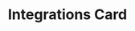 ---
title: Integrations Card
category: Application
paid: true
isActive: true
ltr: {"vue":{"vueTail":[],"vueCss":[]},"preview":"\n\nfunction App() {\n\n  const integrations = [\n    {\n        title: \"Figma\",\n        desc: \"Ut enim ad minim veniam\",\n        icon: <svg className=\"w-10 h-10\" viewBox=\"0 0 43 48\" fill=\"none\" xmlns=\"http://www.w3.org/2000/svg\">\n            <g clip-path=\"url(#clip0_690_1894)\">\n                <path d=\"M14.1693 48C18.08 48 21.254 44.4159 21.254 39.9999V31.9999H14.1693C10.2586 31.9999 7.08459 35.5839 7.08459 39.9999C7.08459 44.4159 10.2586 48 14.1693 48Z\" fill=\"#0ACF83\" />\n                <path d=\"M7.08459 23.9999C7.08459 19.5839 10.2586 15.9999 14.1693 15.9999H21.254V31.9998H14.1693C10.2586 32 7.08459 28.4159 7.08459 23.9999Z\" fill=\"#A259FF\" />\n                <path d=\"M7.08459 8.00006C7.08459 3.58406 10.2586 0 14.1693 0H21.254V15.9999H14.1693C10.2586 15.9999 7.08459 12.4161 7.08459 8.00006Z\" fill=\"#F24E1E\" />\n                <path d=\"M21.2535 0H28.3382C32.2489 0 35.4229 3.58406 35.4229 8.00006C35.4229 12.4161 32.2489 15.9999 28.3382 15.9999H21.2535V0Z\" fill=\"#FF7262\" />\n                <path d=\"M35.4229 23.9999C35.4229 28.4159 32.2489 32 28.3382 32C24.4275 32 21.2535 28.4159 21.2535 23.9999C21.2535 19.5839 24.4275 15.9999 28.3382 15.9999C32.2489 15.9999 35.4229 19.5839 35.4229 23.9999Z\" fill=\"#1ABCFE\" />\n            </g>\n            <defs>\n                <clipPath id=\"clip0_690_1894\">\n                    <rect width=\"42.5075\" height=\"48\" fill=\"white\" />\n                </clipPath>\n            </defs>\n        </svg>\n\n    }, {\n        title: \"Github\",\n        desc: \"Ut enim ad minim veniam\",\n        icon: <svg className=\"w-10 h-10\" viewBox=\"0 0 48 48\" fill=\"none\" xmlns=\"http://www.w3.org/2000/svg\">\n            <g clip-path=\"url(#clip0_694_1831)\">\n                <path fill-rule=\"evenodd\" clip-rule=\"evenodd\" d=\"M24.0005 1C18.303 1.00296 12.7923 3.02092 8.45374 6.69305C4.11521 10.3652 1.23181 15.452 0.319089 21.044C-0.593628 26.636 0.523853 32.3684 3.47174 37.2164C6.41963 42.0643 11.0057 45.7115 16.4099 47.5059C17.6021 47.7272 18.0512 46.9883 18.0512 46.36C18.0512 45.7317 18.0273 43.91 18.0194 41.9184C11.3428 43.3608 9.93197 39.101 9.93197 39.101C8.84305 36.3349 7.26927 35.6078 7.26927 35.6078C5.09143 34.1299 7.43223 34.1576 7.43223 34.1576C9.84455 34.3275 11.1123 36.6194 11.1123 36.6194C13.2504 40.2667 16.7278 39.2116 18.0949 38.5952C18.3095 37.0501 18.9335 35.999 19.621 35.4023C14.2877 34.8017 8.68408 32.7548 8.68408 23.6108C8.65102 21.2394 9.53605 18.9461 11.156 17.2054C10.9096 16.6047 10.087 14.1785 11.3905 10.8829C11.3905 10.8829 13.4054 10.2427 17.9916 13.3289C21.9253 12.2592 26.0757 12.2592 30.0095 13.3289C34.5917 10.2427 36.6026 10.8829 36.6026 10.8829C37.9101 14.1706 37.0875 16.5968 36.8411 17.2054C38.4662 18.9464 39.353 21.2437 39.317 23.6187C39.317 32.7824 33.7015 34.8017 28.3602 35.3905C29.2186 36.1334 29.9856 37.5836 29.9856 39.8122C29.9856 43.0051 29.9578 45.5736 29.9578 46.36C29.9578 46.9962 30.391 47.7391 31.6071 47.5059C37.0119 45.7113 41.5984 42.0634 44.5462 37.2147C47.4941 32.3659 48.611 26.6326 47.6972 21.0401C46.7835 15.4476 43.8986 10.3607 39.5587 6.68921C35.2187 3.01771 29.7067 1.00108 24.0085 1H24.0005Z\" fill=\"#191717\" />\n                <path d=\"M9.08887 35.264C9.03721 35.3826 8.84645 35.4181 8.69146 35.3351C8.53646 35.2522 8.42122 35.098 8.47686 34.9755C8.5325 34.853 8.71928 34.8214 8.87428 34.9044C9.02927 34.9874 9.14848 35.1455 9.08887 35.264Z\" fill=\"#191717\" />\n                <path d=\"M10.0626 36.3428C9.98028 36.384 9.88612 36.3955 9.79622 36.3753C9.70632 36.3551 9.62629 36.3045 9.56979 36.2321C9.41479 36.0662 9.38298 35.837 9.50221 35.7342C9.62143 35.6315 9.83606 35.6789 9.99105 35.8449C10.146 36.0108 10.1818 36.24 10.0626 36.3428Z\" fill=\"#191717\" />\n                <path d=\"M11.0085 37.7139C10.8614 37.8167 10.6111 37.7139 10.472 37.5085C10.4335 37.4716 10.4029 37.4274 10.382 37.3785C10.3611 37.3296 10.3503 37.2771 10.3503 37.2239C10.3503 37.1708 10.3611 37.1183 10.382 37.0694C10.4029 37.0205 10.4335 36.9763 10.472 36.9394C10.619 36.8406 10.8694 36.9394 11.0085 37.141C11.1476 37.3425 11.1516 37.6112 11.0085 37.7139Z\" fill=\"#191717\" />\n                <path d=\"M12.2921 39.0417C12.161 39.1879 11.8947 39.1484 11.6761 38.9509C11.4575 38.7533 11.4059 38.4846 11.537 38.3423C11.6682 38.2001 11.9344 38.2396 12.161 38.4332C12.3875 38.6268 12.4312 38.8995 12.2921 39.0417Z\" fill=\"#191717\" />\n                <path d=\"M14.0923 39.8162C14.0327 40.0019 13.7625 40.0849 13.4922 40.0058C13.222 39.9268 13.0432 39.7055 13.0948 39.5158C13.1465 39.3262 13.4207 39.2392 13.6949 39.3262C13.9691 39.4131 14.144 39.6225 14.0923 39.8162Z\" fill=\"#191717\" />\n                <path d=\"M16.0557 39.9506C16.0557 40.1442 15.8331 40.3102 15.547 40.3141C15.2608 40.3181 15.0264 40.16 15.0264 39.9664C15.0264 39.7728 15.2489 39.6068 15.535 39.6029C15.8212 39.5989 16.0557 39.753 16.0557 39.9506Z\" fill=\"#191717\" />\n                <path d=\"M17.8838 39.6463C17.9196 39.84 17.7208 40.0415 17.4347 40.0889C17.1486 40.1363 16.8982 40.0217 16.8624 39.8321C16.8267 39.6424 17.0333 39.4369 17.3115 39.3855C17.5897 39.3342 17.848 39.4527 17.8838 39.6463Z\" fill=\"#191717\" />\n            </g>\n            <defs>\n                <clipPath id=\"clip0_694_1831\">\n                    <rect width=\"48\" height=\"48\" fill=\"white\" />\n                </clipPath>\n            </defs>\n        </svg>\n\n    }, {\n        title: \"Discord\",\n        desc: \"Ut enim ad minim veniam\",\n        icon: <svg className=\"w-10 h-10\" viewBox=\"0 0 48 48\" fill=\"none\" xmlns=\"http://www.w3.org/2000/svg\">\n            <g clip-path=\"url(#clip0_694_1840)\">\n                <path d=\"M40.634 8.31115C37.5747 6.90738 34.294 5.87315 30.8638 5.28081C30.8013 5.26937 30.7389 5.29794 30.7067 5.35508C30.2848 6.10551 29.8175 7.08451 29.4902 7.854C25.8008 7.30166 22.1304 7.30166 18.5166 7.854C18.1893 7.06741 17.705 6.10551 17.2811 5.35508C17.249 5.29985 17.1866 5.27128 17.1241 5.28081C13.6958 5.87126 10.4151 6.90549 7.35387 8.31115C7.32737 8.32257 7.30465 8.34164 7.28958 8.36638C1.06678 17.6631 -0.6379 26.7313 0.19836 35.6871C0.202144 35.7309 0.22674 35.7728 0.260796 35.7995C4.36642 38.8145 8.34341 40.645 12.2466 41.8582C12.309 41.8773 12.3752 41.8544 12.415 41.803C13.3383 40.5421 14.1613 39.2127 14.867 37.8146C14.9086 37.7327 14.8688 37.6356 14.7837 37.6032C13.4783 37.108 12.2352 36.5042 11.0395 35.8185C10.9449 35.7633 10.9373 35.628 11.0243 35.5632C11.2759 35.3747 11.5276 35.1785 11.7679 34.9804C11.8114 34.9443 11.872 34.9366 11.9231 34.9595C19.7786 38.546 28.2831 38.546 36.0459 34.9595C36.097 34.9347 36.1576 34.9424 36.203 34.9785C36.4433 35.1766 36.6949 35.3747 36.9484 35.5632C37.0354 35.628 37.0298 35.7633 36.9352 35.8185C35.7394 36.5175 34.4964 37.108 33.189 37.6013C33.1039 37.6337 33.0661 37.7327 33.1077 37.8146C33.8285 39.2107 34.6515 40.5402 35.5578 41.8011C35.5957 41.8544 35.6637 41.8773 35.7262 41.8582C39.6483 40.645 43.6252 38.8145 47.7309 35.7995C47.7668 35.7728 47.7895 35.7328 47.7933 35.689C48.7942 25.3351 46.117 16.3413 40.6964 8.36827C40.6832 8.34164 40.6605 8.32257 40.634 8.31115ZM16.04 30.234C13.675 30.234 11.7263 28.0627 11.7263 25.3961C11.7263 22.7295 13.6372 20.5582 16.04 20.5582C18.4617 20.5582 20.3916 22.7486 20.3538 25.3961C20.3538 28.0627 18.4428 30.234 16.04 30.234ZM31.9895 30.234C29.6245 30.234 27.6758 28.0627 27.6758 25.3961C27.6758 22.7295 29.5867 20.5582 31.9895 20.5582C34.4113 20.5582 36.3411 22.7486 36.3033 25.3961C36.3033 28.0627 34.4113 30.234 31.9895 30.234Z\" fill=\"#5865F2\" />\n            </g>\n            <defs>\n                <clipPath id=\"clip0_694_1840\">\n                    <rect width=\"48\" height=\"48\" fill=\"white\" />\n                </clipPath>\n            </defs>\n        </svg>\n\n    },\n]\n  \n  return (\n    <section className=\"py-16\">\n        <div className=\"max-w-screen-xl mx-auto px-4 md:px-8\">\n            <div className=\"max-w-md\">\n                <h1 className=\"text-gray-800 text-xl font-extrabold sm:text-2xl\">Integrations</h1>\n                <p className=\"text-gray-600 mt-2\">Extend and automate your workflow by using integrations for your favorite tools.</p>\n            </div>\n            <ul className=\"mt-16 grid gap-8 sm:grid-cols-2 lg:grid-cols-3\">\n                {\n                    integrations.map((item, idx) => (\n                        <li className=\"border rounded-lg\">\n                            <div className=\"flex items-start justify-between p-4\">\n                                <div className=\"space-y-2\">\n                                    {item.icon}\n                                    <h4 className=\"text-gray-800 font-semibold\">{item.title}</h4>\n                                    <p className=\"text-gray-600 text-sm\">{item.desc}</p>\n                                </div>\n                                <button className=\"text-gray-700 text-sm border rounded-lg px-3 py-2 duration-150 hover:bg-gray-100\">Connect</button>\n                            </div>\n                            <div className=\"py-5 px-4 border-t text-right\">\n                                <a href=\"javascript:void(0)\" className=\"text-indigo-600 hover:text-indigo-500 text-sm font-medium\">\n                                    View integration\n                                </a>\n                            </div>\n                        </li>\n                    ))\n                }\n            </ul>\n        </div>\n    </section>\n)\n} \n","react":{"jsxTail":[{"label":"App.jsx","code":"const integrations = [\n    {\n        title: \"Figma\",\n        desc: \"Ut enim ad minim veniam\",\n        icon: <svg className=\"w-10 h-10\" viewBox=\"0 0 43 48\" fill=\"none\" xmlns=\"http://www.w3.org/2000/svg\">\n            <g clip-path=\"url(#clip0_690_1894)\">\n                <path d=\"M14.1693 48C18.08 48 21.254 44.4159 21.254 39.9999V31.9999H14.1693C10.2586 31.9999 7.08459 35.5839 7.08459 39.9999C7.08459 44.4159 10.2586 48 14.1693 48Z\" fill=\"#0ACF83\" />\n                <path d=\"M7.08459 23.9999C7.08459 19.5839 10.2586 15.9999 14.1693 15.9999H21.254V31.9998H14.1693C10.2586 32 7.08459 28.4159 7.08459 23.9999Z\" fill=\"#A259FF\" />\n                <path d=\"M7.08459 8.00006C7.08459 3.58406 10.2586 0 14.1693 0H21.254V15.9999H14.1693C10.2586 15.9999 7.08459 12.4161 7.08459 8.00006Z\" fill=\"#F24E1E\" />\n                <path d=\"M21.2535 0H28.3382C32.2489 0 35.4229 3.58406 35.4229 8.00006C35.4229 12.4161 32.2489 15.9999 28.3382 15.9999H21.2535V0Z\" fill=\"#FF7262\" />\n                <path d=\"M35.4229 23.9999C35.4229 28.4159 32.2489 32 28.3382 32C24.4275 32 21.2535 28.4159 21.2535 23.9999C21.2535 19.5839 24.4275 15.9999 28.3382 15.9999C32.2489 15.9999 35.4229 19.5839 35.4229 23.9999Z\" fill=\"#1ABCFE\" />\n            </g>\n            <defs>\n                <clipPath id=\"clip0_690_1894\">\n                    <rect width=\"42.5075\" height=\"48\" fill=\"white\" />\n                </clipPath>\n            </defs>\n        </svg>\n\n    }, {\n        title: \"Github\",\n        desc: \"Ut enim ad minim veniam\",\n        icon: <svg className=\"w-10 h-10\" viewBox=\"0 0 48 48\" fill=\"none\" xmlns=\"http://www.w3.org/2000/svg\">\n            <g clip-path=\"url(#clip0_694_1831)\">\n                <path fill-rule=\"evenodd\" clip-rule=\"evenodd\" d=\"M24.0005 1C18.303 1.00296 12.7923 3.02092 8.45374 6.69305C4.11521 10.3652 1.23181 15.452 0.319089 21.044C-0.593628 26.636 0.523853 32.3684 3.47174 37.2164C6.41963 42.0643 11.0057 45.7115 16.4099 47.5059C17.6021 47.7272 18.0512 46.9883 18.0512 46.36C18.0512 45.7317 18.0273 43.91 18.0194 41.9184C11.3428 43.3608 9.93197 39.101 9.93197 39.101C8.84305 36.3349 7.26927 35.6078 7.26927 35.6078C5.09143 34.1299 7.43223 34.1576 7.43223 34.1576C9.84455 34.3275 11.1123 36.6194 11.1123 36.6194C13.2504 40.2667 16.7278 39.2116 18.0949 38.5952C18.3095 37.0501 18.9335 35.999 19.621 35.4023C14.2877 34.8017 8.68408 32.7548 8.68408 23.6108C8.65102 21.2394 9.53605 18.9461 11.156 17.2054C10.9096 16.6047 10.087 14.1785 11.3905 10.8829C11.3905 10.8829 13.4054 10.2427 17.9916 13.3289C21.9253 12.2592 26.0757 12.2592 30.0095 13.3289C34.5917 10.2427 36.6026 10.8829 36.6026 10.8829C37.9101 14.1706 37.0875 16.5968 36.8411 17.2054C38.4662 18.9464 39.353 21.2437 39.317 23.6187C39.317 32.7824 33.7015 34.8017 28.3602 35.3905C29.2186 36.1334 29.9856 37.5836 29.9856 39.8122C29.9856 43.0051 29.9578 45.5736 29.9578 46.36C29.9578 46.9962 30.391 47.7391 31.6071 47.5059C37.0119 45.7113 41.5984 42.0634 44.5462 37.2147C47.4941 32.3659 48.611 26.6326 47.6972 21.0401C46.7835 15.4476 43.8986 10.3607 39.5587 6.68921C35.2187 3.01771 29.7067 1.00108 24.0085 1H24.0005Z\" fill=\"#191717\" />\n                <path d=\"M9.08887 35.264C9.03721 35.3826 8.84645 35.4181 8.69146 35.3351C8.53646 35.2522 8.42122 35.098 8.47686 34.9755C8.5325 34.853 8.71928 34.8214 8.87428 34.9044C9.02927 34.9874 9.14848 35.1455 9.08887 35.264Z\" fill=\"#191717\" />\n                <path d=\"M10.0626 36.3428C9.98028 36.384 9.88612 36.3955 9.79622 36.3753C9.70632 36.3551 9.62629 36.3045 9.56979 36.2321C9.41479 36.0662 9.38298 35.837 9.50221 35.7342C9.62143 35.6315 9.83606 35.6789 9.99105 35.8449C10.146 36.0108 10.1818 36.24 10.0626 36.3428Z\" fill=\"#191717\" />\n                <path d=\"M11.0085 37.7139C10.8614 37.8167 10.6111 37.7139 10.472 37.5085C10.4335 37.4716 10.4029 37.4274 10.382 37.3785C10.3611 37.3296 10.3503 37.2771 10.3503 37.2239C10.3503 37.1708 10.3611 37.1183 10.382 37.0694C10.4029 37.0205 10.4335 36.9763 10.472 36.9394C10.619 36.8406 10.8694 36.9394 11.0085 37.141C11.1476 37.3425 11.1516 37.6112 11.0085 37.7139Z\" fill=\"#191717\" />\n                <path d=\"M12.2921 39.0417C12.161 39.1879 11.8947 39.1484 11.6761 38.9509C11.4575 38.7533 11.4059 38.4846 11.537 38.3423C11.6682 38.2001 11.9344 38.2396 12.161 38.4332C12.3875 38.6268 12.4312 38.8995 12.2921 39.0417Z\" fill=\"#191717\" />\n                <path d=\"M14.0923 39.8162C14.0327 40.0019 13.7625 40.0849 13.4922 40.0058C13.222 39.9268 13.0432 39.7055 13.0948 39.5158C13.1465 39.3262 13.4207 39.2392 13.6949 39.3262C13.9691 39.4131 14.144 39.6225 14.0923 39.8162Z\" fill=\"#191717\" />\n                <path d=\"M16.0557 39.9506C16.0557 40.1442 15.8331 40.3102 15.547 40.3141C15.2608 40.3181 15.0264 40.16 15.0264 39.9664C15.0264 39.7728 15.2489 39.6068 15.535 39.6029C15.8212 39.5989 16.0557 39.753 16.0557 39.9506Z\" fill=\"#191717\" />\n                <path d=\"M17.8838 39.6463C17.9196 39.84 17.7208 40.0415 17.4347 40.0889C17.1486 40.1363 16.8982 40.0217 16.8624 39.8321C16.8267 39.6424 17.0333 39.4369 17.3115 39.3855C17.5897 39.3342 17.848 39.4527 17.8838 39.6463Z\" fill=\"#191717\" />\n            </g>\n            <defs>\n                <clipPath id=\"clip0_694_1831\">\n                    <rect width=\"48\" height=\"48\" fill=\"white\" />\n                </clipPath>\n            </defs>\n        </svg>\n\n    }, {\n        title: \"Discord\",\n        desc: \"Ut enim ad minim veniam\",\n        icon: <svg className=\"w-10 h-10\" viewBox=\"0 0 48 48\" fill=\"none\" xmlns=\"http://www.w3.org/2000/svg\">\n            <g clip-path=\"url(#clip0_694_1840)\">\n                <path d=\"M40.634 8.31115C37.5747 6.90738 34.294 5.87315 30.8638 5.28081C30.8013 5.26937 30.7389 5.29794 30.7067 5.35508C30.2848 6.10551 29.8175 7.08451 29.4902 7.854C25.8008 7.30166 22.1304 7.30166 18.5166 7.854C18.1893 7.06741 17.705 6.10551 17.2811 5.35508C17.249 5.29985 17.1866 5.27128 17.1241 5.28081C13.6958 5.87126 10.4151 6.90549 7.35387 8.31115C7.32737 8.32257 7.30465 8.34164 7.28958 8.36638C1.06678 17.6631 -0.6379 26.7313 0.19836 35.6871C0.202144 35.7309 0.22674 35.7728 0.260796 35.7995C4.36642 38.8145 8.34341 40.645 12.2466 41.8582C12.309 41.8773 12.3752 41.8544 12.415 41.803C13.3383 40.5421 14.1613 39.2127 14.867 37.8146C14.9086 37.7327 14.8688 37.6356 14.7837 37.6032C13.4783 37.108 12.2352 36.5042 11.0395 35.8185C10.9449 35.7633 10.9373 35.628 11.0243 35.5632C11.2759 35.3747 11.5276 35.1785 11.7679 34.9804C11.8114 34.9443 11.872 34.9366 11.9231 34.9595C19.7786 38.546 28.2831 38.546 36.0459 34.9595C36.097 34.9347 36.1576 34.9424 36.203 34.9785C36.4433 35.1766 36.6949 35.3747 36.9484 35.5632C37.0354 35.628 37.0298 35.7633 36.9352 35.8185C35.7394 36.5175 34.4964 37.108 33.189 37.6013C33.1039 37.6337 33.0661 37.7327 33.1077 37.8146C33.8285 39.2107 34.6515 40.5402 35.5578 41.8011C35.5957 41.8544 35.6637 41.8773 35.7262 41.8582C39.6483 40.645 43.6252 38.8145 47.7309 35.7995C47.7668 35.7728 47.7895 35.7328 47.7933 35.689C48.7942 25.3351 46.117 16.3413 40.6964 8.36827C40.6832 8.34164 40.6605 8.32257 40.634 8.31115ZM16.04 30.234C13.675 30.234 11.7263 28.0627 11.7263 25.3961C11.7263 22.7295 13.6372 20.5582 16.04 20.5582C18.4617 20.5582 20.3916 22.7486 20.3538 25.3961C20.3538 28.0627 18.4428 30.234 16.04 30.234ZM31.9895 30.234C29.6245 30.234 27.6758 28.0627 27.6758 25.3961C27.6758 22.7295 29.5867 20.5582 31.9895 20.5582C34.4113 20.5582 36.3411 22.7486 36.3033 25.3961C36.3033 28.0627 34.4113 30.234 31.9895 30.234Z\" fill=\"#5865F2\" />\n            </g>\n            <defs>\n                <clipPath id=\"clip0_694_1840\">\n                    <rect width=\"48\" height=\"48\" fill=\"white\" />\n                </clipPath>\n            </defs>\n        </svg>\n\n    },\n]\n\nexport default () => (\n    <section className=\"py-16\">\n        <div className=\"max-w-screen-xl mx-auto px-4 md:px-8\">\n            <div className=\"max-w-md\">\n                <h1 className=\"text-gray-800 text-xl font-extrabold sm:text-2xl\">Integrations</h1>\n                <p className=\"text-gray-600 mt-2\">Extend and automate your workflow by using integrations for your favorite tools.</p>\n            </div>\n            <ul className=\"mt-16 grid gap-8 sm:grid-cols-2 lg:grid-cols-3\">\n                {\n                    integrations.map((item, idx) => (\n                        <li className=\"border rounded-lg\">\n                            <div className=\"flex items-start justify-between p-4\">\n                                <div className=\"space-y-2\">\n                                    {item.icon}\n                                    <h4 className=\"text-gray-800 font-semibold\">{item.title}</h4>\n                                    <p className=\"text-gray-600 text-sm\">{item.desc}</p>\n                                </div>\n                                <button className=\"text-gray-700 text-sm border rounded-lg px-3 py-2 duration-150 hover:bg-gray-100\">Connect</button>\n                            </div>\n                            <div className=\"py-5 px-4 border-t text-right\">\n                                <a href=\"javascript:void(0)\" className=\"text-indigo-600 hover:text-indigo-500 text-sm font-medium\">\n                                    View integration\n                                </a>\n                            </div>\n                        </li>\n                    ))\n                }\n            </ul>\n        </div>\n    </section>\n)"}],"jsxCss":[]}}
rtl: {"vue":{"vueTail":[],"vueCss":[]},"react":{"jsxCss":[],"jsxTail":[{"code":"const integrations = [\n    {\n        title: \"Figma\",\n        desc: \"على مر السنين، سوف آتي\",\n        icon: <svg className=\"w-10 h-10\" viewBox=\"0 0 43 48\" fill=\"none\" xmlns=\"http://www.w3.org/2000/svg\">\n            <g clip-path=\"url(#clip0_690_1894)\">\n                <path d=\"M14.1693 48C18.08 48 21.254 44.4159 21.254 39.9999V31.9999H14.1693C10.2586 31.9999 7.08459 35.5839 7.08459 39.9999C7.08459 44.4159 10.2586 48 14.1693 48Z\" fill=\"#0ACF83\" />\n                <path d=\"M7.08459 23.9999C7.08459 19.5839 10.2586 15.9999 14.1693 15.9999H21.254V31.9998H14.1693C10.2586 32 7.08459 28.4159 7.08459 23.9999Z\" fill=\"#A259FF\" />\n                <path d=\"M7.08459 8.00006C7.08459 3.58406 10.2586 0 14.1693 0H21.254V15.9999H14.1693C10.2586 15.9999 7.08459 12.4161 7.08459 8.00006Z\" fill=\"#F24E1E\" />\n                <path d=\"M21.2535 0H28.3382C32.2489 0 35.4229 3.58406 35.4229 8.00006C35.4229 12.4161 32.2489 15.9999 28.3382 15.9999H21.2535V0Z\" fill=\"#FF7262\" />\n                <path d=\"M35.4229 23.9999C35.4229 28.4159 32.2489 32 28.3382 32C24.4275 32 21.2535 28.4159 21.2535 23.9999C21.2535 19.5839 24.4275 15.9999 28.3382 15.9999C32.2489 15.9999 35.4229 19.5839 35.4229 23.9999Z\" fill=\"#1ABCFE\" />\n            </g>\n            <defs>\n                <clipPath id=\"clip0_690_1894\">\n                    <rect width=\"42.5075\" height=\"48\" fill=\"white\" />\n                </clipPath>\n            </defs>\n        </svg>\n\n    }, {\n        title: \"Github\",\n        desc: \"على مر السنين، سوف آتي\",\n        icon: <svg className=\"w-10 h-10\" viewBox=\"0 0 48 48\" fill=\"none\" xmlns=\"http://www.w3.org/2000/svg\">\n            <g clip-path=\"url(#clip0_694_1831)\">\n                <path fill-rule=\"evenodd\" clip-rule=\"evenodd\" d=\"M24.0005 1C18.303 1.00296 12.7923 3.02092 8.45374 6.69305C4.11521 10.3652 1.23181 15.452 0.319089 21.044C-0.593628 26.636 0.523853 32.3684 3.47174 37.2164C6.41963 42.0643 11.0057 45.7115 16.4099 47.5059C17.6021 47.7272 18.0512 46.9883 18.0512 46.36C18.0512 45.7317 18.0273 43.91 18.0194 41.9184C11.3428 43.3608 9.93197 39.101 9.93197 39.101C8.84305 36.3349 7.26927 35.6078 7.26927 35.6078C5.09143 34.1299 7.43223 34.1576 7.43223 34.1576C9.84455 34.3275 11.1123 36.6194 11.1123 36.6194C13.2504 40.2667 16.7278 39.2116 18.0949 38.5952C18.3095 37.0501 18.9335 35.999 19.621 35.4023C14.2877 34.8017 8.68408 32.7548 8.68408 23.6108C8.65102 21.2394 9.53605 18.9461 11.156 17.2054C10.9096 16.6047 10.087 14.1785 11.3905 10.8829C11.3905 10.8829 13.4054 10.2427 17.9916 13.3289C21.9253 12.2592 26.0757 12.2592 30.0095 13.3289C34.5917 10.2427 36.6026 10.8829 36.6026 10.8829C37.9101 14.1706 37.0875 16.5968 36.8411 17.2054C38.4662 18.9464 39.353 21.2437 39.317 23.6187C39.317 32.7824 33.7015 34.8017 28.3602 35.3905C29.2186 36.1334 29.9856 37.5836 29.9856 39.8122C29.9856 43.0051 29.9578 45.5736 29.9578 46.36C29.9578 46.9962 30.391 47.7391 31.6071 47.5059C37.0119 45.7113 41.5984 42.0634 44.5462 37.2147C47.4941 32.3659 48.611 26.6326 47.6972 21.0401C46.7835 15.4476 43.8986 10.3607 39.5587 6.68921C35.2187 3.01771 29.7067 1.00108 24.0085 1H24.0005Z\" fill=\"#191717\" />\n                <path d=\"M9.08887 35.264C9.03721 35.3826 8.84645 35.4181 8.69146 35.3351C8.53646 35.2522 8.42122 35.098 8.47686 34.9755C8.5325 34.853 8.71928 34.8214 8.87428 34.9044C9.02927 34.9874 9.14848 35.1455 9.08887 35.264Z\" fill=\"#191717\" />\n                <path d=\"M10.0626 36.3428C9.98028 36.384 9.88612 36.3955 9.79622 36.3753C9.70632 36.3551 9.62629 36.3045 9.56979 36.2321C9.41479 36.0662 9.38298 35.837 9.50221 35.7342C9.62143 35.6315 9.83606 35.6789 9.99105 35.8449C10.146 36.0108 10.1818 36.24 10.0626 36.3428Z\" fill=\"#191717\" />\n                <path d=\"M11.0085 37.7139C10.8614 37.8167 10.6111 37.7139 10.472 37.5085C10.4335 37.4716 10.4029 37.4274 10.382 37.3785C10.3611 37.3296 10.3503 37.2771 10.3503 37.2239C10.3503 37.1708 10.3611 37.1183 10.382 37.0694C10.4029 37.0205 10.4335 36.9763 10.472 36.9394C10.619 36.8406 10.8694 36.9394 11.0085 37.141C11.1476 37.3425 11.1516 37.6112 11.0085 37.7139Z\" fill=\"#191717\" />\n                <path d=\"M12.2921 39.0417C12.161 39.1879 11.8947 39.1484 11.6761 38.9509C11.4575 38.7533 11.4059 38.4846 11.537 38.3423C11.6682 38.2001 11.9344 38.2396 12.161 38.4332C12.3875 38.6268 12.4312 38.8995 12.2921 39.0417Z\" fill=\"#191717\" />\n                <path d=\"M14.0923 39.8162C14.0327 40.0019 13.7625 40.0849 13.4922 40.0058C13.222 39.9268 13.0432 39.7055 13.0948 39.5158C13.1465 39.3262 13.4207 39.2392 13.6949 39.3262C13.9691 39.4131 14.144 39.6225 14.0923 39.8162Z\" fill=\"#191717\" />\n                <path d=\"M16.0557 39.9506C16.0557 40.1442 15.8331 40.3102 15.547 40.3141C15.2608 40.3181 15.0264 40.16 15.0264 39.9664C15.0264 39.7728 15.2489 39.6068 15.535 39.6029C15.8212 39.5989 16.0557 39.753 16.0557 39.9506Z\" fill=\"#191717\" />\n                <path d=\"M17.8838 39.6463C17.9196 39.84 17.7208 40.0415 17.4347 40.0889C17.1486 40.1363 16.8982 40.0217 16.8624 39.8321C16.8267 39.6424 17.0333 39.4369 17.3115 39.3855C17.5897 39.3342 17.848 39.4527 17.8838 39.6463Z\" fill=\"#191717\" />\n            </g>\n            <defs>\n                <clipPath id=\"clip0_694_1831\">\n                    <rect width=\"48\" height=\"48\" fill=\"white\" />\n                </clipPath>\n            </defs>\n        </svg>\n\n    }, {\n        title: \"Discord\",\n        desc: \"على مر السنين، سوف آتي\",\n        icon: <svg className=\"w-10 h-10\" viewBox=\"0 0 48 48\" fill=\"none\" xmlns=\"http://www.w3.org/2000/svg\">\n            <g clip-path=\"url(#clip0_694_1840)\">\n                <path d=\"M40.634 8.31115C37.5747 6.90738 34.294 5.87315 30.8638 5.28081C30.8013 5.26937 30.7389 5.29794 30.7067 5.35508C30.2848 6.10551 29.8175 7.08451 29.4902 7.854C25.8008 7.30166 22.1304 7.30166 18.5166 7.854C18.1893 7.06741 17.705 6.10551 17.2811 5.35508C17.249 5.29985 17.1866 5.27128 17.1241 5.28081C13.6958 5.87126 10.4151 6.90549 7.35387 8.31115C7.32737 8.32257 7.30465 8.34164 7.28958 8.36638C1.06678 17.6631 -0.6379 26.7313 0.19836 35.6871C0.202144 35.7309 0.22674 35.7728 0.260796 35.7995C4.36642 38.8145 8.34341 40.645 12.2466 41.8582C12.309 41.8773 12.3752 41.8544 12.415 41.803C13.3383 40.5421 14.1613 39.2127 14.867 37.8146C14.9086 37.7327 14.8688 37.6356 14.7837 37.6032C13.4783 37.108 12.2352 36.5042 11.0395 35.8185C10.9449 35.7633 10.9373 35.628 11.0243 35.5632C11.2759 35.3747 11.5276 35.1785 11.7679 34.9804C11.8114 34.9443 11.872 34.9366 11.9231 34.9595C19.7786 38.546 28.2831 38.546 36.0459 34.9595C36.097 34.9347 36.1576 34.9424 36.203 34.9785C36.4433 35.1766 36.6949 35.3747 36.9484 35.5632C37.0354 35.628 37.0298 35.7633 36.9352 35.8185C35.7394 36.5175 34.4964 37.108 33.189 37.6013C33.1039 37.6337 33.0661 37.7327 33.1077 37.8146C33.8285 39.2107 34.6515 40.5402 35.5578 41.8011C35.5957 41.8544 35.6637 41.8773 35.7262 41.8582C39.6483 40.645 43.6252 38.8145 47.7309 35.7995C47.7668 35.7728 47.7895 35.7328 47.7933 35.689C48.7942 25.3351 46.117 16.3413 40.6964 8.36827C40.6832 8.34164 40.6605 8.32257 40.634 8.31115ZM16.04 30.234C13.675 30.234 11.7263 28.0627 11.7263 25.3961C11.7263 22.7295 13.6372 20.5582 16.04 20.5582C18.4617 20.5582 20.3916 22.7486 20.3538 25.3961C20.3538 28.0627 18.4428 30.234 16.04 30.234ZM31.9895 30.234C29.6245 30.234 27.6758 28.0627 27.6758 25.3961C27.6758 22.7295 29.5867 20.5582 31.9895 20.5582C34.4113 20.5582 36.3411 22.7486 36.3033 25.3961C36.3033 28.0627 34.4113 30.234 31.9895 30.234Z\" fill=\"#5865F2\" />\n            </g>\n            <defs>\n                <clipPath id=\"clip0_694_1840\">\n                    <rect width=\"48\" height=\"48\" fill=\"white\" />\n                </clipPath>\n            </defs>\n        </svg>\n\n    },\n]\n\nexport default () => {\n    return (\n        <section className=\"py-16\">\n            <div className=\"max-w-screen-xl mx-auto px-4 md:px-8\">\n                <div className=\"max-w-md\">\n                    <h1 className=\"text-gray-800 text-xl font-extrabold sm:text-2xl\">تكاملات</h1>\n                    <p className=\"text-gray-600 mt-2\">قم بتوسيع وأتمتة سير عملك باستخدام عمليات تكامل لأدواتك المفضلة.</p>\n                </div>\n                <ul className=\"mt-16 grid gap-8 sm:grid-cols-2 lg:grid-cols-3\">\n                    {\n                        integrations.map((item, idx) => (\n                            <li className=\"border rounded-lg\">\n                                <div className=\"flex items-start justify-between p-4\">\n                                    <div className=\"space-y-2\">\n                                        {item.icon}\n                                        <h4 className=\"text-gray-800 font-semibold\">{item.title}</h4>\n                                        <p className=\"text-gray-600 text-sm\">{item.desc}</p>\n                                    </div>\n                                    <button className=\"text-gray-700 text-sm border rounded-lg px-3 py-2 duration-150 hover:bg-gray-100\">إتصال</button>\n                                </div>\n                                <div className=\"py-5 px-4 border-t text-right\">\n                                    <a href=\"javascript:void(0)\" className=\"text-indigo-600 hover:text-indigo-500 text-sm font-medium\">\n                                        عرض التكامل\n                                    </a>\n                                </div>\n                            </li>\n                        ))\n                    }\n                </ul>\n            </div>\n        </section>\n    )\n}","label":"App.jsx"}]},"preview":"function App() {\nconst integrations = [\n    {\n        title: \"Figma\",\n        desc: \"على مر السنين، سوف آتي\",\n        icon: <svg className=\"w-10 h-10\" viewBox=\"0 0 43 48\" fill=\"none\" xmlns=\"http://www.w3.org/2000/svg\">\n            <g clip-path=\"url(#clip0_690_1894)\">\n                <path d=\"M14.1693 48C18.08 48 21.254 44.4159 21.254 39.9999V31.9999H14.1693C10.2586 31.9999 7.08459 35.5839 7.08459 39.9999C7.08459 44.4159 10.2586 48 14.1693 48Z\" fill=\"#0ACF83\" />\n                <path d=\"M7.08459 23.9999C7.08459 19.5839 10.2586 15.9999 14.1693 15.9999H21.254V31.9998H14.1693C10.2586 32 7.08459 28.4159 7.08459 23.9999Z\" fill=\"#A259FF\" />\n                <path d=\"M7.08459 8.00006C7.08459 3.58406 10.2586 0 14.1693 0H21.254V15.9999H14.1693C10.2586 15.9999 7.08459 12.4161 7.08459 8.00006Z\" fill=\"#F24E1E\" />\n                <path d=\"M21.2535 0H28.3382C32.2489 0 35.4229 3.58406 35.4229 8.00006C35.4229 12.4161 32.2489 15.9999 28.3382 15.9999H21.2535V0Z\" fill=\"#FF7262\" />\n                <path d=\"M35.4229 23.9999C35.4229 28.4159 32.2489 32 28.3382 32C24.4275 32 21.2535 28.4159 21.2535 23.9999C21.2535 19.5839 24.4275 15.9999 28.3382 15.9999C32.2489 15.9999 35.4229 19.5839 35.4229 23.9999Z\" fill=\"#1ABCFE\" />\n            </g>\n            <defs>\n                <clipPath id=\"clip0_690_1894\">\n                    <rect width=\"42.5075\" height=\"48\" fill=\"white\" />\n                </clipPath>\n            </defs>\n        </svg>\n\n    }, {\n        title: \"Github\",\n        desc: \"على مر السنين، سوف آتي\",\n        icon: <svg className=\"w-10 h-10\" viewBox=\"0 0 48 48\" fill=\"none\" xmlns=\"http://www.w3.org/2000/svg\">\n            <g clip-path=\"url(#clip0_694_1831)\">\n                <path fill-rule=\"evenodd\" clip-rule=\"evenodd\" d=\"M24.0005 1C18.303 1.00296 12.7923 3.02092 8.45374 6.69305C4.11521 10.3652 1.23181 15.452 0.319089 21.044C-0.593628 26.636 0.523853 32.3684 3.47174 37.2164C6.41963 42.0643 11.0057 45.7115 16.4099 47.5059C17.6021 47.7272 18.0512 46.9883 18.0512 46.36C18.0512 45.7317 18.0273 43.91 18.0194 41.9184C11.3428 43.3608 9.93197 39.101 9.93197 39.101C8.84305 36.3349 7.26927 35.6078 7.26927 35.6078C5.09143 34.1299 7.43223 34.1576 7.43223 34.1576C9.84455 34.3275 11.1123 36.6194 11.1123 36.6194C13.2504 40.2667 16.7278 39.2116 18.0949 38.5952C18.3095 37.0501 18.9335 35.999 19.621 35.4023C14.2877 34.8017 8.68408 32.7548 8.68408 23.6108C8.65102 21.2394 9.53605 18.9461 11.156 17.2054C10.9096 16.6047 10.087 14.1785 11.3905 10.8829C11.3905 10.8829 13.4054 10.2427 17.9916 13.3289C21.9253 12.2592 26.0757 12.2592 30.0095 13.3289C34.5917 10.2427 36.6026 10.8829 36.6026 10.8829C37.9101 14.1706 37.0875 16.5968 36.8411 17.2054C38.4662 18.9464 39.353 21.2437 39.317 23.6187C39.317 32.7824 33.7015 34.8017 28.3602 35.3905C29.2186 36.1334 29.9856 37.5836 29.9856 39.8122C29.9856 43.0051 29.9578 45.5736 29.9578 46.36C29.9578 46.9962 30.391 47.7391 31.6071 47.5059C37.0119 45.7113 41.5984 42.0634 44.5462 37.2147C47.4941 32.3659 48.611 26.6326 47.6972 21.0401C46.7835 15.4476 43.8986 10.3607 39.5587 6.68921C35.2187 3.01771 29.7067 1.00108 24.0085 1H24.0005Z\" fill=\"#191717\" />\n                <path d=\"M9.08887 35.264C9.03721 35.3826 8.84645 35.4181 8.69146 35.3351C8.53646 35.2522 8.42122 35.098 8.47686 34.9755C8.5325 34.853 8.71928 34.8214 8.87428 34.9044C9.02927 34.9874 9.14848 35.1455 9.08887 35.264Z\" fill=\"#191717\" />\n                <path d=\"M10.0626 36.3428C9.98028 36.384 9.88612 36.3955 9.79622 36.3753C9.70632 36.3551 9.62629 36.3045 9.56979 36.2321C9.41479 36.0662 9.38298 35.837 9.50221 35.7342C9.62143 35.6315 9.83606 35.6789 9.99105 35.8449C10.146 36.0108 10.1818 36.24 10.0626 36.3428Z\" fill=\"#191717\" />\n                <path d=\"M11.0085 37.7139C10.8614 37.8167 10.6111 37.7139 10.472 37.5085C10.4335 37.4716 10.4029 37.4274 10.382 37.3785C10.3611 37.3296 10.3503 37.2771 10.3503 37.2239C10.3503 37.1708 10.3611 37.1183 10.382 37.0694C10.4029 37.0205 10.4335 36.9763 10.472 36.9394C10.619 36.8406 10.8694 36.9394 11.0085 37.141C11.1476 37.3425 11.1516 37.6112 11.0085 37.7139Z\" fill=\"#191717\" />\n                <path d=\"M12.2921 39.0417C12.161 39.1879 11.8947 39.1484 11.6761 38.9509C11.4575 38.7533 11.4059 38.4846 11.537 38.3423C11.6682 38.2001 11.9344 38.2396 12.161 38.4332C12.3875 38.6268 12.4312 38.8995 12.2921 39.0417Z\" fill=\"#191717\" />\n                <path d=\"M14.0923 39.8162C14.0327 40.0019 13.7625 40.0849 13.4922 40.0058C13.222 39.9268 13.0432 39.7055 13.0948 39.5158C13.1465 39.3262 13.4207 39.2392 13.6949 39.3262C13.9691 39.4131 14.144 39.6225 14.0923 39.8162Z\" fill=\"#191717\" />\n                <path d=\"M16.0557 39.9506C16.0557 40.1442 15.8331 40.3102 15.547 40.3141C15.2608 40.3181 15.0264 40.16 15.0264 39.9664C15.0264 39.7728 15.2489 39.6068 15.535 39.6029C15.8212 39.5989 16.0557 39.753 16.0557 39.9506Z\" fill=\"#191717\" />\n                <path d=\"M17.8838 39.6463C17.9196 39.84 17.7208 40.0415 17.4347 40.0889C17.1486 40.1363 16.8982 40.0217 16.8624 39.8321C16.8267 39.6424 17.0333 39.4369 17.3115 39.3855C17.5897 39.3342 17.848 39.4527 17.8838 39.6463Z\" fill=\"#191717\" />\n            </g>\n            <defs>\n                <clipPath id=\"clip0_694_1831\">\n                    <rect width=\"48\" height=\"48\" fill=\"white\" />\n                </clipPath>\n            </defs>\n        </svg>\n\n    }, {\n        title: \"Discord\",\n        desc: \"على مر السنين، سوف آتي\",\n        icon: <svg className=\"w-10 h-10\" viewBox=\"0 0 48 48\" fill=\"none\" xmlns=\"http://www.w3.org/2000/svg\">\n            <g clip-path=\"url(#clip0_694_1840)\">\n                <path d=\"M40.634 8.31115C37.5747 6.90738 34.294 5.87315 30.8638 5.28081C30.8013 5.26937 30.7389 5.29794 30.7067 5.35508C30.2848 6.10551 29.8175 7.08451 29.4902 7.854C25.8008 7.30166 22.1304 7.30166 18.5166 7.854C18.1893 7.06741 17.705 6.10551 17.2811 5.35508C17.249 5.29985 17.1866 5.27128 17.1241 5.28081C13.6958 5.87126 10.4151 6.90549 7.35387 8.31115C7.32737 8.32257 7.30465 8.34164 7.28958 8.36638C1.06678 17.6631 -0.6379 26.7313 0.19836 35.6871C0.202144 35.7309 0.22674 35.7728 0.260796 35.7995C4.36642 38.8145 8.34341 40.645 12.2466 41.8582C12.309 41.8773 12.3752 41.8544 12.415 41.803C13.3383 40.5421 14.1613 39.2127 14.867 37.8146C14.9086 37.7327 14.8688 37.6356 14.7837 37.6032C13.4783 37.108 12.2352 36.5042 11.0395 35.8185C10.9449 35.7633 10.9373 35.628 11.0243 35.5632C11.2759 35.3747 11.5276 35.1785 11.7679 34.9804C11.8114 34.9443 11.872 34.9366 11.9231 34.9595C19.7786 38.546 28.2831 38.546 36.0459 34.9595C36.097 34.9347 36.1576 34.9424 36.203 34.9785C36.4433 35.1766 36.6949 35.3747 36.9484 35.5632C37.0354 35.628 37.0298 35.7633 36.9352 35.8185C35.7394 36.5175 34.4964 37.108 33.189 37.6013C33.1039 37.6337 33.0661 37.7327 33.1077 37.8146C33.8285 39.2107 34.6515 40.5402 35.5578 41.8011C35.5957 41.8544 35.6637 41.8773 35.7262 41.8582C39.6483 40.645 43.6252 38.8145 47.7309 35.7995C47.7668 35.7728 47.7895 35.7328 47.7933 35.689C48.7942 25.3351 46.117 16.3413 40.6964 8.36827C40.6832 8.34164 40.6605 8.32257 40.634 8.31115ZM16.04 30.234C13.675 30.234 11.7263 28.0627 11.7263 25.3961C11.7263 22.7295 13.6372 20.5582 16.04 20.5582C18.4617 20.5582 20.3916 22.7486 20.3538 25.3961C20.3538 28.0627 18.4428 30.234 16.04 30.234ZM31.9895 30.234C29.6245 30.234 27.6758 28.0627 27.6758 25.3961C27.6758 22.7295 29.5867 20.5582 31.9895 20.5582C34.4113 20.5582 36.3411 22.7486 36.3033 25.3961C36.3033 28.0627 34.4113 30.234 31.9895 30.234Z\" fill=\"#5865F2\" />\n            </g>\n            <defs>\n                <clipPath id=\"clip0_694_1840\">\n                    <rect width=\"48\" height=\"48\" fill=\"white\" />\n                </clipPath>\n            </defs>\n        </svg>\n\n    },\n]\n    return (\n        <section className=\"py-16\">\n            <div className=\"max-w-screen-xl mx-auto px-4 md:px-8\">\n                <div className=\"max-w-md\">\n                    <h1 className=\"text-gray-800 text-xl font-extrabold sm:text-2xl\">تكاملات</h1>\n                    <p className=\"text-gray-600 mt-2\">قم بتوسيع وأتمتة سير عملك باستخدام عمليات تكامل لأدواتك المفضلة.</p>\n                </div>\n                <ul className=\"mt-16 grid gap-8 sm:grid-cols-2 lg:grid-cols-3\">\n                    {\n                        integrations.map((item, idx) => (\n                            <li className=\"border rounded-lg\">\n                                <div className=\"flex items-start justify-between p-4\">\n                                    <div className=\"space-y-2\">\n                                        {item.icon}\n                                        <h4 className=\"text-gray-800 font-semibold\">{item.title}</h4>\n                                        <p className=\"text-gray-600 text-sm\">{item.desc}</p>\n                                    </div>\n                                    <button className=\"text-gray-700 text-sm border rounded-lg px-3 py-2 duration-150 hover:bg-gray-100\">إتصال</button>\n                                </div>\n                                <div className=\"py-5 px-4 border-t text-right\">\n                                    <a href=\"javascript:void(0)\" className=\"text-indigo-600 hover:text-indigo-500 text-sm font-medium\">\n                                        عرض التكامل\n                                    </a>\n                                </div>\n                            </li>\n                        ))\n                    }\n                </ul>\n            </div>\n        </section>\n    )\n}"}
slug: /cards
id: 1c65d52d-fa09-4a1c-9627-547248cd873c
created_at: 1668379970951
---